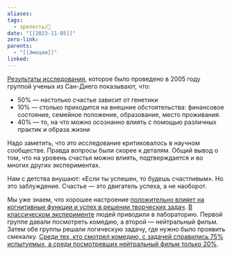 ```yaml
---
aliases: 
tags:
  - зрелость/🌱
date: "[[2023-11-05]]"
zero-link: 
parents:
  - "[[Эмоции]]"
linked:
---
```

[Результаты исследования](http://sonjalyubomirsky.com/wp-content/themes/sonjalyubomirsky/papers/LSS2005.pdf), которое было проведено в 2005 году группой ученых из Сан-Диего показывают, что:
- 50% — настолько счастье зависит от генетики
- 10% — столько приходится на внешние обстоятельства: финансовое состояние, семейное положение, образование, место проживания.
- 40% — то, на что можно осознанно влиять с помощью различных практик и образа жизни

Надо заметить, что это исследование критиковалось в научном сообществе. Правда вопросы были скорее к деталям. Общий вывод о том, что на уровень счастья можно влиять, подтверждается и во многих других экспериментах.

Нам с детства внушают: «Если ты успешен, то будешь счастливым». Но это заблуждение. Счастье — это двигатель успеха, а не наоборот.

Мы уже знаем, что хорошее настроение [положительно влияет на когнитивные функции и успех в решении творческих задач](https://www.ncbi.nlm.nih.gov/pmc/articles/PMC3735982/). [В классическом эксперименте](https://pubmed.ncbi.nlm.nih.gov/3598858/) людей приводили в лабораторию. Первой группе давали посмотреть комедию, а второй — нейтральный фильм. Затем обе группы решали логическую задачу, где нужно было проявить смекалку. [Среди тех, кто смотрел комедию, с задачей справились 75% испытуемых, а среди посмотревших нейтральный фильм только 20%](https://pubmed.ncbi.nlm.nih.gov/3598858/).